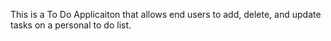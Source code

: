 This is a To Do Applicaiton that allows end users to add, delete, and update tasks on a personal to do list. 
